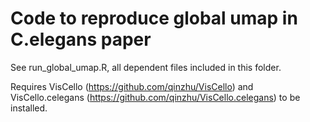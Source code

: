 # Code to reproduce global umap in C.elegans paper

See run_global_umap.R, all dependent files included in this folder.

Requires VisCello (https://github.com/qinzhu/VisCello) and VisCello.celegans (https://github.com/qinzhu/VisCello.celegans) to be installed. 



